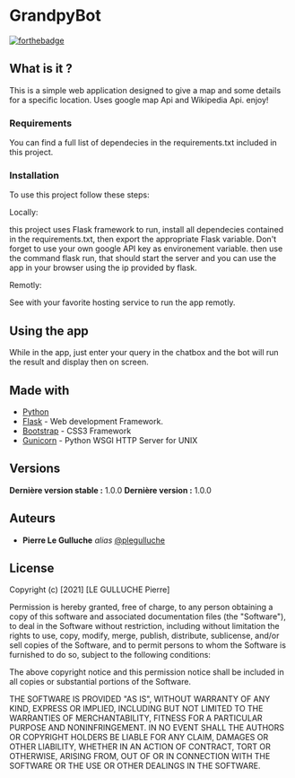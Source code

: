 # GrandpyBot

[![forthebadge](http://forthebadge.com/images/badges/built-with-love.svg)](http://forthebadge.com) 


## What is it ?

This is a simple web application designed to give a map and some details for a specific location.
Uses google map Api and Wikipedia Api.
enjoy!

### Requirements

You can find a full list of dependecies in the requirements.txt included in this project.

### Installation

To use this project follow these steps:

Locally:

this project uses Flask framework to run, install all dependecies contained in the requirements.txt,
then export the appropriate Flask variable.
Don't forget to use your own google API key as environement variable.
then use the command flask run, that should start the server and you can use the app in your browser using the ip provided by flask.

Remotly:

See with your favorite hosting service to run the app remotly.

## Using the app

While in the app, just enter your query in the chatbox and the bot will run the result and display then on screen.

## Made with


* [Python](https://www.python.org/)
* [Flask](https://flask.palletsprojects.com/en/2.0.x/) - Web development Framework. 
* [Bootstrap](https://getbootstrap.com/) - CSS3 Framework
* [Gunicorn](https://gunicorn.org/) - Python WSGI HTTP Server for UNIX


## Versions

**Dernière version stable :** 1.0.0
**Dernière version :** 1.0.0

## Auteurs

* **Pierre Le Gulluche** _alias_ [@plegulluche](https://github.com/plegulluche)


## License

Copyright (c) [2021] [LE GULLUCHE Pierre]

Permission is hereby granted, free of charge, to any person obtaining a copy
of this software and associated documentation files (the "Software"), to deal
in the Software without restriction, including without limitation the rights
to use, copy, modify, merge, publish, distribute, sublicense, and/or sell
copies of the Software, and to permit persons to whom the Software is
furnished to do so, subject to the following conditions:

The above copyright notice and this permission notice shall be included in all
copies or substantial portions of the Software.

THE SOFTWARE IS PROVIDED "AS IS", WITHOUT WARRANTY OF ANY KIND, EXPRESS OR
IMPLIED, INCLUDING BUT NOT LIMITED TO THE WARRANTIES OF MERCHANTABILITY,
FITNESS FOR A PARTICULAR PURPOSE AND NONINFRINGEMENT. IN NO EVENT SHALL THE
AUTHORS OR COPYRIGHT HOLDERS BE LIABLE FOR ANY CLAIM, DAMAGES OR OTHER
LIABILITY, WHETHER IN AN ACTION OF CONTRACT, TORT OR OTHERWISE, ARISING FROM,
OUT OF OR IN CONNECTION WITH THE SOFTWARE OR THE USE OR OTHER DEALINGS IN THE
SOFTWARE.
